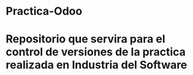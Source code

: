 # Practica-Odoo

# Repositorio que servira para el control de versiones de la practica realizada en Industria del Software
